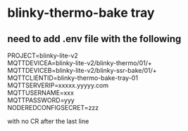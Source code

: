 # blinky-thermo-bake tray
## need to add .env file with the following
PROJECT=blinky-lite-v2   
MQTTDEVICEA=blinky-lite-v2/blinky-thermo/01/+  
MQTTDEVICEB=blinky-lite-v2/blinky-ssr-bake/01/+  
MQTTCLIENTID=blinky-thermo-bake-tray-01
MQTTSERVERIP=xxxxx.yyyyy.com  
MQTTUSERNAME=xxx  
MQTTPASSWORD=yyy  
NODEREDCONFIGSECRET=zzz  

with no CR after the last line

